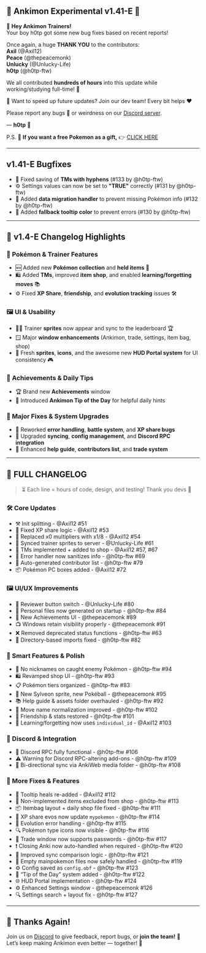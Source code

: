 ## 🌟 Ankimon Experimental v1.41-E 🌟

🎉 **Hey Ankimon Trainers!**  
Your boy h0tp got some new bug fixes based on recent reports!

Once again, a huge **THANK YOU** to the contributors:  
**Axil** (@Axil12)  
**Peace** (@thepeacemonk)  
**Unlucky** (@Unlucky-Life)  
**h0tp** (@h0tp-ftw)  

We all contributed **hundreds of hours** into this update while working/studying full-time! 🙌

👥 Want to speed up future updates? Join our dev team! Every bit helps ❤️

Please report any bugs 🐛 or weirdness on our [Discord server](https://discord.gg/Vkvdawxd5s).

— **h0tp** 💖

P.S. 🔗 **If you want a free Pokemon as a gift,** 👉 [CLICK HERE](https://www.youtube.com/watch?v=dQw4w9WgXcQ)

---

## v1.41-E Bugfixes

- 📝 Fixed saving of **TMs with hyphens** (#133 by @h0tp-ftw)  
- ⚙️ Settings values can now be set to **"TRUE"** correctly (#131 by @h0tp-ftw)  
- 🧹 Added **data migration handler** to prevent missing Pokémon info (#132 by @h0tp-ftw)  
- 🎨 Added **fallback tooltip color** to prevent errors (#130 by @h0tp-ftw)  

---

## 🚀 v1.4-E Changelog Highlights

### 🧢 Pokémon & Trainer Features
- 🆕 Added new **Pokémon collection** and **held items** 🏅  
- 🛍️ Added **TMs**, improved **item shop**, and enabled **learning/forgetting moves** 📚  
- ⚙️ Fixed **XP Share**, **friendship**, and **evolution tracking** issues 🛠️  

### 🖼️ UI & Usability
- 🧑‍🎨 Trainer **sprites** now appear and sync to the leaderboard 🏆  
- 🪟 Major **window enhancements** (Ankimon, trade, settings, item bag, shop)  
- 🌈 Fresh **sprites**, **icons**, and the awesome new **HUD Portal system** for UI consistency 🎮  

### 🏅 Achievements & Daily Tips
- 🏆 Brand new **Achievements** window  
- 🧠 Introduced **Ankimon Tip of the Day** for helpful daily hints  

### 🧰 Major Fixes & System Upgrades
- 🔄 Reworked **error handling**, **battle system**, and **XP share bugs**  
- 🔧 Upgraded **syncing**, **config management**, and **Discord RPC integration**  
- 📖 Enhanced **help guide**, **contributors list**, and **trade system**

---

## 📜 FULL CHANGELOG

> ⏳ Each line = hours of code, design, and testing! Thank you devs 💪


### 🛠️ Core Updates
- ⚒️ Init splitting - @Axil12 #51  
- 🔧 Fixed XP share logic - @Axil12 #53  
- 🧮 Replaced x0 multipliers with x1/8 - @Axil12 #54  
- 🎨 Synced trainer sprites to server - @Unlucky-Life #61  
- 💾 TMs implemented + added to shop - @Axil12 #57, #67  
- 🧯 Error handler now sanitizes info - @h0tp-ftw #69  
- 🙌 Auto-generated contributor list - @h0tp-ftw #79  
- 📦 Pokémon PC boxes added - @Axil12 #72  


### 🖼️ UI/UX Improvements
- 🔁 Reviewer button switch - @Unlucky-Life #80  
- 🪪 Personal files now generated on startup - @h0tp-ftw #84  
- 🏅 New Achievements UI - @thepeacemonk #89  
- 📺 Windows retain visibility properly - @thepeacemonk #91  
- ❌ Removed deprecated status functions - @h0tp-ftw #63  
- 🔧 Directory-based imports fixed - @h0tp-ftw #82  


### 🧠 Smart Features & Polish
- 🎯 No nicknames on caught enemy Pokémon - @h0tp-ftw #94  
- 🛍️ Revamped shop UI - @h0tp-ftw #93  
- 📋 Pokémon tiers organized - @h0tp-ftw #83  
- 💎 New Sylveon sprite, new Pokéball - @thepeacemonk #95  
- 📚 Help guide & assets folder overhauled - @h0tp-ftw #92  
- 🧮 Move name normalization improved - @h0tp-ftw #102  
- 🧡 Friendship & stats restored - @h0tp-ftw #101  
- 🧠 Learning/forgetting now uses `individual_id` - @Axil12 #103  


### 🤝 Discord & Integration
- 💬 Discord RPC fully functional - @h0tp-ftw #106  
- ⚠️ Warning for Discord RPC-altering add-ons - @h0tp-ftw #109  
- 🔄 Bi-directional sync via AnkiWeb media folder - @h0tp-ftw #108  


### 🧪 More Fixes & Features
- 📝 Tooltip heals re-added - @Axil12 #112  
- 🚫 Non-implemented items excluded from shop - @h0tp-ftw #113  
- 📦 Itembag layout + daily shop file fixed - @h0tp-ftw #111  
- 🔁 XP share evos now update `mypokemon` - @h0tp-ftw #114  
- 🧬 Evolution error handling - @h0tp-ftw #115  
- 🔍 Pokémon type icons now visible - @h0tp-ftw #116  
- 🔐 Trade window now supports passwords - @h0tp-ftw #117  
- ❗ Closing Anki now auto-handled when required - @h0tp-ftw #120  
- 🔑 Improved sync comparison logic - @h0tp-ftw #121  
- 🚨 Empty mainpokemon files now safely handled - @h0tp-ftw #119  
- ⚙️ Config saved as `config.obf` - @h0tp-ftw #123  
- 🧠 “Tip of the Day” system added - @h0tp-ftw #122  
- 🌐 HUD Portal implementation - @h0tp-ftw #124  
- ⚙️ Enhanced Settings window - @thepeacemonk #126  
- 🔍 Settings search + layout fix - @h0tp-ftw #127  

---

## 🎉 Thanks Again!
Join us on [Discord](https://discord.gg/Vkvdawxd5s) to give feedback, report bugs, or **join the team!** 🙏  
Let’s keep making Ankimon even better — together! 💫


